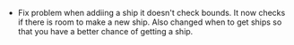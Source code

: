 - Fix problem when addiing a ship it doesn't check bounds.  It now checks if there is room
to make a new ship.  Also changed when to get ships so that you have a better chance of getting a ship.

